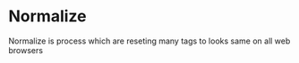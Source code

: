 <h1>Normalize</h1>
<p>Normalize is process which are reseting many tags to looks same on all web browsers</p>
